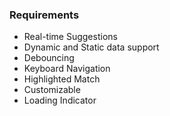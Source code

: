 ### Requirements

- Real-time Suggestions
- Dynamic and Static data support
- Debouncing
- Keyboard Navigation
- Highlighted Match
- Customizable
- Loading Indicator
